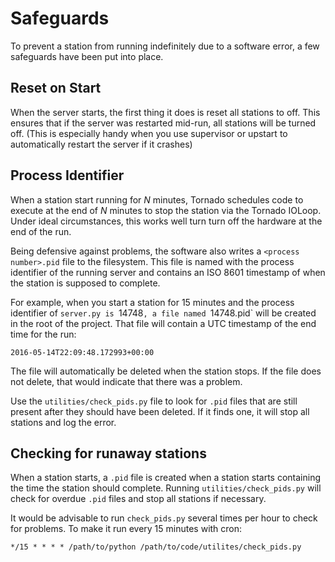 # Safeguards #

To prevent a station from running indefinitely due to a software error, a few safeguards have been put into place.

## Reset on Start ##

When the server starts, the first thing it does is reset all stations to off. This ensures that if the server was restarted mid-run, all stations will be turned off. (This is especially handy when you use supervisor or upstart to automatically restart the server if it crashes)

## Process Identifier ##

When a station start running for *N* minutes, Tornado schedules code to execute at the end of *N* minutes to stop the station via the Tornado IOLoop. Under ideal circumstances, this works well turn turn off the hardware at the end of the run.

Being defensive against problems, the software also writes a `<process number>.pid` file to the filesystem. This file is named with the process identifier of the running server and contains an ISO 8601 timestamp of when the station is supposed to complete.

For example, when you start a station for 15 minutes and the process identifier of `server.py is `14748`, a file named `14748.pid` will be created in the root of the project. That file will contain a UTC timestamp of the end time for the run:

```
2016-05-14T22:09:48.172993+00:00
```

The file will automatically be deleted when the station stops. If the file does not delete, that would indicate that there was a problem.

Use the `utilities/check_pids.py` file to look for `.pid` files that are still present after they should have been deleted. If it finds one, it will stop all stations and log the error.

## Checking for runaway stations ##

When a station starts, a `.pid` file is created when a station starts containing the time the station should complete. Running `utilities/check_pids.py` will check for overdue `.pid` files and stop all stations if necessary.

It would be advisable to run `check_pids.py` several times per hour to check for problems. To make it run every 15 minutes with cron:

```
*/15 * * * * /path/to/python /path/to/code/utilites/check_pids.py
```

